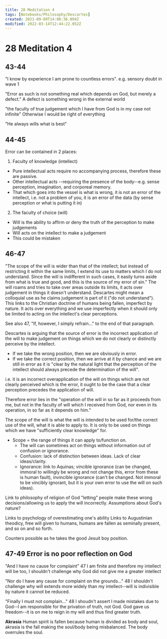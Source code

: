 ```yaml
---
title: 28 Meditation 4
tags: [Notebooks/Philosophy/Descartes]
created: 2021-09-09T14:08:36.094Z
modified: 2022-03-14T12:44:22.052Z
---
```


# 28 Meditation 4

## 43-44
"I know by experience I am prone to countless errors".
e.g. sensory doubt in wave 1

"Error as such is not something real which depends on God, but merely a defect."
A defect is something wrong in the external world

"the faculty of true judgement which I have from God is in my case not infinite"
Otherwise I would be right of everything

"He always wills what is best"


## 44-45

Error can be contained in 2 places:
1. Faculty of knowledge (intellect)
  - Pure intellectual acts require no accompanying process, therefore these are passive.
  - Other intellectual acts --requiring the presence of the body--e.g. sense perception, imagination, and corporeal memory.
  - That which goes into the vessel is what is wrong, it is not an error of the intellect, i.e. not a problem of you, it is an error of the data (by sense perception or what is putting it in)

2. The faculty of choice (will)
  - Will is the ability to affirm or deny the truth of the perception to make judgements
  - Will acts on the intellect to make a judgement
  - This could be mistaken

## 46-47
"The scope of the will is wider than that of the intellect; but instead of restricting it within the same limits, I extend its use to matters which I do not understand. Since the will is indifferent in such cases, it easily turns aside from what is true and good, and this is the source of my error of sin."
The will roams and tries to take over areas outside its limits, it acts over judgement in things it doesn't understand.
Descartes might mean a colloquial use as he claims judgement is part of it ("do not understand"). This links to the Christian doctrine of humans being fallen, imperfect by nature. It acts over everything and we use imperfectly when it should only be limited to acting on the intellect's clear perceptions.

See also 47, "If, however, I simply refrain..." to the end of that paragraph.

Descartes is arguing that the source of error is the incorrect application of the will to make judgement on things which we do not clearly or distinctly perceive by the intellect.
  - If we take the wrong position, then we are obviously in error.
  - If we take the correct position, then we arrive at it by chance and we are still in error as it is "clear by the natural light that the perception of the intellect should always precede the determination of the will".
  
i.e. it is an incorrect overapplication of the will on things which are not clearly perceived which is the error, it ought to be the case that a clear perception precedes the application of will.

Therefore error lies in the "operation of the will in so far as it proceeds from me, but not in the faculty of will which I received from God, nor even in its operation, in so far as it depends on him."

The scope of the will is what the will is intended to be used for/the correct use of the will, what it is able to apply to. It is only to be used on things which we have "sufficiently clear knowledge" for.
  - Scope = the range of things it can apply to/function on.
	- The will can sometimes act on things without information out of confusion or ignorance.
	- Confusion: lack of distinction between ideas. Lack of clear ideas/clarity.
	- Ignorance: link to Aquinas; vincible ignorance (can be changed, immoral to willingly be wrong and not change this, error from these is human fault), invincible ignorance (can't be changed. Not immoral to be vincibly ignorant, but it is your own error to use the will on such ideas).

Link to philosophy of religion of God "letting" people make these wrong decisions/allowing us to apply the will incorrectly.
Assumptions about God's nature?


Links to psychology of overestimating one's ability
Links to Augustinian theodicy, free will given to humans, humans are fallen as seminally present, and so on and so forth.


Counters possible as he takes the good Jesuit boy position.



## 47-49 Error is no poor reflection on God
"And I have no cause for complaint" 47
I am finite and therefore my intellect will be too, I shouldn't challenge why God did not give me a greater intellect

"Nor do I have any cause for complaint on the grounds..." 48
I shouldn't challenge why will extends more widely than my intellect--will is indivisible by nature it cannot be reduced.

"Finally I must not complain..." 48
I shoudn't assert I made mistakes due to God--I am responsible for the privation of truth, not God. God gave us freedom--it is on me to reign in my will and thus find greater truth.


**Akrasia**
Human spirit is fallen because human is divided as body and soul, akrasia is the fall making the soul/body being misbalanced. The body overrules the soul.
